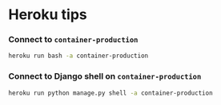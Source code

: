 # Heroku tips

### Connect to `container-production`
```Bash
heroku run bash -a container-production
```

### Connect to Django shell on `container-production`
```Bash
heroku run python manage.py shell -a container-production
```
